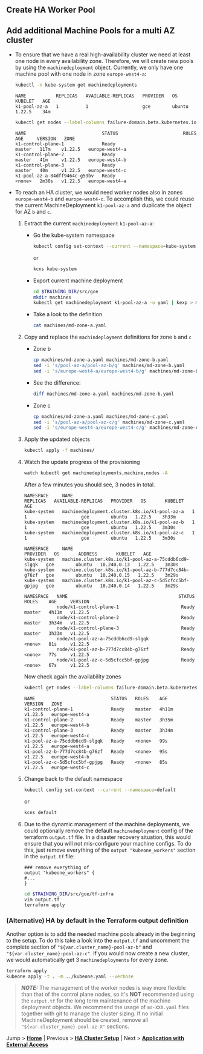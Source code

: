 ## Create HA Worker Pool

## Add additional Machine Pools for a multi AZ cluster

* To ensure that we have a real high-availability cluster we need at least one node in every availability zone. Therefore, we will create new pools by using the `machinedeployment` object. Currently, we only have one machine pool with one node in zone `europe-west4-a`:
  ```bash
  kubectl -n kube-system get machinedeployments
  ```

  ```text
  NAME           REPLICAS   AVAILABLE-REPLICAS   PROVIDER   OS       KUBELET   AGE
  k1-pool-az-a   1          1                    gce        ubuntu   1.22.5    34m
  ```
  
  ```bash
  kubectl get nodes --label-columns failure-domain.beta.kubernetes.io/zone
  ```

  ```text
  NAME                            STATUS                        ROLES    AGE     VERSION   ZONE
  k1-control-plane-1              Ready                         master   117m    v1.22.5   europe-west4-a
  k1-control-plane-2              Ready                         master   41m     v1.22.5   europe-west4-b
  k1-control-plane-3              Ready                         master   40m     v1.22.5   europe-west4-c
  k1-pool-az-a-84dff9464c-g59bv   Ready                         <none>   2m30s   v1.22.5   europe-west4-a
  ```   

* To reach an HA cluster, we would need worker nodes also in zones `europe-west4-b` and `europe-west4-c`. To accomplish this, we could reuse the current MachineDeployment `k1-pool-az-a` and duplicate the object for AZ `b` and `c`.
  1. Extract the current `machinedeployment` `k1-pool-az-a`:
     * Go the kube-system namespace
       ```bash
       kubectl config set-context --current --namespace=kube-system
       ```
       or
       ```bash
       kcns kube-system
       ```
     * Export current machine deployment
       ```bash
       cd $TRAINING_DIR/src/gce
       mkdir machines
       kubectl get machinedeployment k1-pool-az-a -o yaml | kexp > machines/md-zone-a.yaml
       ```
     * Take a look to the definition
       ```bash
       cat machines/md-zone-a.yaml
       ```

  2. Copy and replace the `machindeployment` definitions for zone `b` and `c`
     * Zone b
       ```bash
       cp machines/md-zone-a.yaml machines/md-zone-b.yaml
       sed -i 's/pool-az-a/pool-az-b/g' machines/md-zone-b.yaml
       sed -i 's/europe-west4-a/europe-west4-b/g' machines/md-zone-b.yaml
       ```
     * See the difference:
       ```bash
       diff machines/md-zone-a.yaml machines/md-zone-b.yaml
       ```
     * Zone c
       ```bash
       cp machines/md-zone-a.yaml machines/md-zone-c.yaml
       sed -i 's/pool-az-a/pool-az-c/g' machines/md-zone-c.yaml
       sed -i 's/europe-west4-a/europe-west4-c/g' machines/md-zone-c.yaml
       ```

  3. Apply the updated objects
     ```bash
     kubectl apply -f machines/
     ```
  
  4. Watch the update progress of the provisioning
     ```bash
     watch kubectl get machinedeployments,machine,nodes -A
     ```
     After a few minutes you should see, 3 nodes in total.
     ```text
     NAMESPACE     NAME                                            REPLICAS   AVAILABLE-REPLICAS   PROVIDER   OS       KUBELET   AGE
     kube-system   machinedeployment.cluster.k8s.io/k1-pool-az-a   1          1                    gce        ubuntu   1.22.5    3h33m
     kube-system   machinedeployment.cluster.k8s.io/k1-pool-az-b   1          1                    gce        ubuntu   1.22.5    3m30s
     kube-system   machinedeployment.cluster.k8s.io/k1-pool-az-c   1          1                    gce        ubuntu   1.22.5    3m30s

     NAMESPACE     NAME                                                   PROVIDER   OS       ADDRESS       KUBELET   AGE
     kube-system   machine.cluster.k8s.io/k1-pool-az-a-75cddb6cd9-slgqk   gce        ubuntu   10.240.0.13   1.22.5    3m30s
     kube-system   machine.cluster.k8s.io/k1-pool-az-b-777d7cc84b-g76zf   gce        ubuntu   10.240.0.15   1.22.5    3m29s
     kube-system   machine.cluster.k8s.io/k1-pool-az-c-5d5cfcc5bf-gpjpg   gce        ubuntu   10.240.0.14   1.22.5    3m29s

     NAMESPACE   NAME                                         STATUS   ROLES    AGE     VERSION
                 node/k1-control-plane-1                       Ready    master   4h11m   v1.22.5
                 node/k1-control-plane-2                       Ready    master   3h34m   v1.22.5
                 node/k1-control-plane-3                       Ready    master   3h33m   v1.22.5
                 node/k1-pool-az-a-75cddb6cd9-slgqk            Ready    <none>   81s     v1.22.5
                 node/k1-pool-az-b-777d7cc84b-g76zf            Ready    <none>   77s     v1.22.5
                 node/k1-pool-az-c-5d5cfcc5bf-gpjpg            Ready    <none>   67s     v1.22.5
     ```
     
     Now check again the availability zones
     ```bash
     kubectl get nodes --label-columns failure-domain.beta.kubernetes.io/zone
     ```
     ```text
     NAME                            STATUS   ROLES    AGE     VERSION   ZONE
     k1-control-plane-1              Ready    master   4h11m   v1.22.5   europe-west4-a
     k1-control-plane-2              Ready    master   3h35m   v1.22.5   europe-west4-b
     k1-control-plane-3              Ready    master   3h34m   v1.22.5   europe-west4-c
     k1-pool-az-a-75cddb6cd9-slgqk   Ready    <none>   99s     v1.22.5   europe-west4-a
     k1-pool-az-b-777d7cc84b-g76zf   Ready    <none>   95s     v1.22.5   europe-west4-b
     k1-pool-az-c-5d5cfcc5bf-gpjpg   Ready    <none>   85s     v1.22.5   europe-west4-c
     ```

  5. Change back to the default namespace
     ```bash
     kubectl config set-context --current --namespace=default
     ```
     or
     ```bash
     kcns default
     ```

  6. Due to the dynamic management of the machine deployments, we could optionally remove the default `machinedeployment` config of the terraform `output.tf` file. In a disaster recovery situation, this would ensure that you will not mis-configure your machine configs. To do this, just remove everything of the `output "kubeone_workers"` section in the `output.tf` file:
     ```hcl-terraform
     ### remove everything of
     output "kubeone_workers" {
     #...
     }
     ```
     
     ```bash
     cd $TRAINING_DIR/src/gce/tf-infra
     vim output.tf
     terraform apply
     ```

### (Alternative) HA by default in the Terraform output definition

Another option is to add the needed machine pools already in the beginning to the setup. To do this take a look into the `output.tf` and uncomment the complete section of `"${var.cluster_name}-pool-az-b"` and `"${var.cluster_name}-pool-az-c"`. If you would now create a new cluster, we would automatically get 3 `machinedeployments` for every zone.

```bash                                         
terraform apply
kubeone apply -t . -m ../kubeone.yaml --verbose
```

> ***NOTE:*** The management of the worker nodes is way more flexible than that of the control plane nodes, so it's **NOT** recommended using the `output.tf` for the long term maintenance of the machine deployment objects. We recommend the usage of `md-XXX.yaml` files together with git to manage the cluster sizing. If no initial MachineDeployment should be created, remove all `"${var.cluster_name}-pool-az-X"` sections. 

Jump > [**Home**](../README.md) | Previous > [**HA Cluster Setup**](../05_HA-master/README.md) | Next > [**Application with External Access**](../07_deploy-app-02-external-access/README.md)